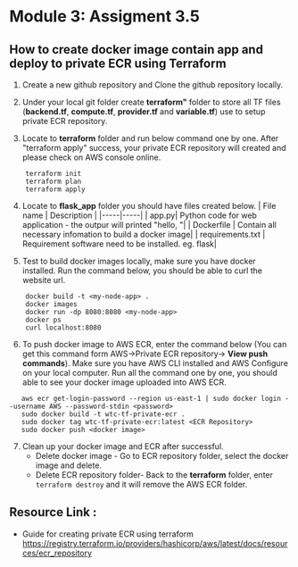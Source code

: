 # Module 3: Assigment 3.5

## How to create docker image contain app and deploy to private ECR using Terraform

1. Create a new github repository and Clone the github repository locally.

2. Under your local git folder create **terraform"** folder to store all TF files (**backend.tf**, **compute.tf**, **provider.tf** and **variable.tf**) use to setup private ECR repository.

3. Locate to **terraform** folder and run below command one by one. After "terraform apply" success, your private ECR repository will created and please check on AWS console online.

```
    terraform init
    terraform plan
    terraform apply
```

4. Locate to **flask_app** folder you should have files created below.
    | File name | Description |
    |-----|-----|
    | app.py| Python code for web application - the outpur will printed "hello,  <your name>"|
    | Dockerfile | Contain all necessary infomation to build a docker image|
    | requirements.txt | Requirement software need to be installed. eg. flask|

5. Test to build docker images locally, make sure you have docker installed. Run the command below, you should be able to curl the website url.

```
    docker build -t <my-node-app> .
    docker images
    docker run -dp 8080:8080 <my-node-app>
    docker ps
    curl localhost:8080
```

6. To push docker image to AWS ECR, enter the command below (You can get this command form AWS->Private ECR repository-> **View push commands**). Make sure you have AWS CLI installed and AWS Configure on your local computer. Run all the command one by one, you should able to see your docker image uploaded into AWS ECR.

```
   aws ecr get-login-password --region us-east-1 | sudo docker login --username AWS --password-stdin <password>
   sudo docker build -t wtc-tf-private-ecr .
   sudo docker tag wtc-tf-private-ecr:latest <ECR Repository>
   sudo docker push <docker image>
```

7. Clean up your docker image and ECR after successful.
    - Delete docker image - Go to ECR repository folder, select the docker image and delete.
    - Delete ECR repository folder- Back to the **terraform** folder, enter ```terraform destroy``` and it will remove the AWS ECR folder.

## Resource Link : 
- Guide for creating private ECR using terraform
https://registry.terraform.io/providers/hashicorp/aws/latest/docs/resources/ecr_repository
